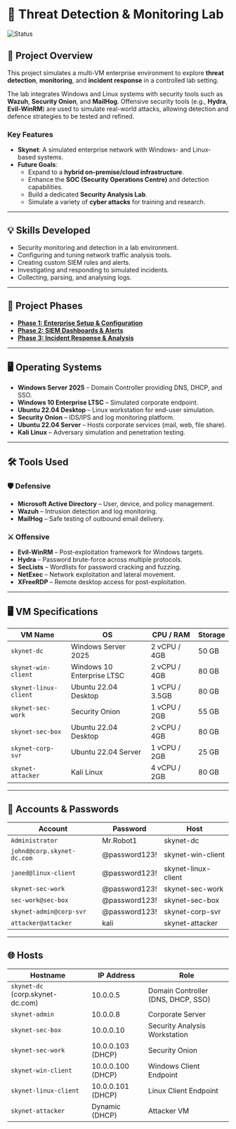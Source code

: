 # 🚨 Threat Detection & Monitoring Lab  
![Status](https://img.shields.io/badge/status-In%20Development-yellow)

## 📝 Project Overview  
This project simulates a multi-VM enterprise environment to explore **threat detection**, **monitoring**, and **incident response** in a controlled lab setting.  

The lab integrates Windows and Linux systems with security tools such as **Wazuh**, **Security Onion**, and **MailHog**. Offensive security tools (e.g., **Hydra**, **Evil-WinRM**) are used to simulate real-world attacks, allowing detection and defence strategies to be tested and refined.  

### Key Features
- **Skynet**: A simulated enterprise network with Windows- and Linux-based systems.  
- **Future Goals**:  
  - Expand to a **hybrid on-premise/cloud infrastructure**.  
  - Enhance the **SOC (Security Operations Centre)** and detection capabilities.  
  - Build a dedicated **Security Analysis Lab**.  
  - Simulate a variety of **cyber attacks** for training and research.  

---

## 💡 Skills Developed
- Security monitoring and detection in a lab environment.  
- Configuring and tuning network traffic analysis tools.  
- Creating custom SIEM rules and alerts.  
- Investigating and responding to simulated incidents.  
- Collecting, parsing, and analysing logs.  

---

## 📅 Project Phases

- [**Phase 1: Enterprise Setup & Configuration**](https://github.com/Genvarelli/Threat-Detection-Monitoring-Lab/tree/main/Phase%201%3A%20Enterprise%20Setup%20%26%20Configuration)  
- [**Phase 2: SIEM Dashboards & Alerts**](https://github.com/Genvarelli/Threat-Detection-Monitoring-Lab/tree/main/Phase%202%3A%20SIEM%20Alerts%20%26%20Dashboards)  
- [**Phase 3: Incident Response & Analysis**](https://github.com/Genvarelli/Threat-Detection-Monitoring-Lab/tree/main/Phase%203%3A%20Incident%20Response%20%26%20Analysis)  

---

## 🖥️ Operating Systems
- **Windows Server 2025** – Domain Controller providing DNS, DHCP, and SSO.  
- **Windows 10 Enterprise LTSC** – Simulated corporate endpoint.  
- **Ubuntu 22.04 Desktop** – Linux workstation for end-user simulation.  
- **Security Onion** – IDS/IPS and log monitoring platform.  
- **Ubuntu 22.04 Server** – Hosts corporate services (mail, web, file share).  
- **Kali Linux** – Adversary simulation and penetration testing.  

---

## 🛠️ Tools Used

### 🛡️ Defensive
- **Microsoft Active Directory** – User, device, and policy management.  
- **Wazuh** – Intrusion detection and log monitoring.  
- **MailHog** – Safe testing of outbound email delivery.  

### ⚔️ Offensive
- **Evil-WinRM** – Post-exploitation framework for Windows targets.  
- **Hydra** – Password brute-force across multiple protocols.  
- **SecLists** – Wordlists for password cracking and fuzzing.  
- **NetExec** – Network exploitation and lateral movement.  
- **XFreeRDP** – Remote desktop access for post-exploitation.  

---

## 🖥️ VM Specifications  

| VM Name               | OS                        | CPU / RAM     | Storage |
|-----------------------|---------------------------|---------------|---------|
| `skynet-dc`           | Windows Server 2025       | 2 vCPU / 4GB  | 50 GB   |
| `skynet-win-client`   | Windows 10 Enterprise LTSC| 2 vCPU / 4GB  | 80 GB   |
| `skynet-linux-client` | Ubuntu 22.04 Desktop      | 1 vCPU / 3.5GB| 80 GB   |
| `skynet-sec-work`     | Security Onion            | 1 vCPU / 2GB  | 55 GB   |
| `skynet-sec-box`      | Ubuntu 22.04 Desktop      | 2 vCPU / 4GB  | 80 GB   |
| `skynet-corp-svr`     | Ubuntu 22.04 Server       | 1 vCPU / 2GB  | 25 GB   |
| `skynet-attacker`     | Kali Linux                | 4 vCPU / 2GB  | 80 GB   |

---

## 🔑 Accounts & Passwords  

| Account                       | Password       | Host             |
|-------------------------------|----------------|------------------|
| `Administrator`               | Mr.Robot1      | skynet-dc        |
| `johnd@corp.skynet-dc.com`    | @password123!  | skynet-win-client|
| `janed@linux-client`          | @password123!  | skynet-linux-client|
| `skynet-sec-work`             | @password123!  | skynet-sec-work  |
| `sec-work@sec-box`            | @password123!  | skynet-sec-box   |
| `skynet-admin@corp-svr`       | @password123!  | skynet-corp-svr  |
| `attacker@attacker`           | kali           | skynet-attacker  |

---

## 🌐 Hosts  

| Hostname                        | IP Address         | Role                                |
|---------------------------------|--------------------|-------------------------------------|
| `skynet-dc` (corp.skynet-dc.com)| 10.0.0.5           | Domain Controller (DNS, DHCP, SSO) |
| `skynet-admin`                  | 10.0.0.8           | Corporate Server                   |
| `skynet-sec-box`                | 10.0.0.10          | Security Analysis Workstation      |
| `skynet-sec-work`               | 10.0.0.103 (DHCP)  | Security Onion                     |
| `skynet-win-client`             | 10.0.0.100 (DHCP)  | Windows Client Endpoint            |
| `skynet-linux-client`           | 10.0.0.101 (DHCP)  | Linux Client Endpoint              |
| `skynet-attacker`               | Dynamic (DHCP)     | Attacker VM                        |
